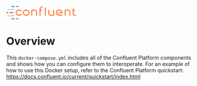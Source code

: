 ![image](../confluent-logo-300-2.png)

# Overview

This `docker-compose.yml` includes all of the Confluent Platform components and shows how you can configure them to interoperate.
For an example of how to use this Docker setup, refer to the Confluent Platform quickstart: https://docs.confluent.io/current/quickstart/index.html
